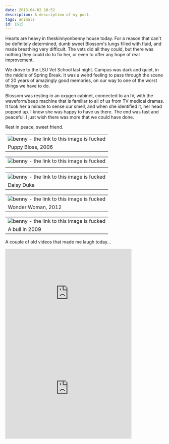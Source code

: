 ```yaml
---
date: 2013-04-02 10:52
description: A description of my post.
tags: animals
id: 1615
---
```

Hearts are heavy in theskinnyonbenny house today.  For a reason that can't be definitely determined, dumb sweet Blossom's lungs filled with fluid, and made breathing very difficult.  The vets did all they could, but there was nothing they could do to fix her, or even to offer any hope of real improvement.

We drove to the LSU Vet School last night.  Campus was dark and quiet, in the middle of Spring Break.  It was a weird feeling to pass through the scene of 20 years of amazingly good memories, on our way to one of the worst things we have to do.
<!--more-->
Blossom was resting in an oxygen cabinet, connected to an IV, with the waveform/beep machine that is familiar to all of us from TV medical dramas.  It took her a minute to sense our smell, and when she identified it, her head popped up.  I know she was happy to have us there.  The end was fast and peaceful.  I just wish there was more that we could have done.

Rest in peace, sweet friend.

<table class="centered" ><tr><td><img src="http://theskinnyonbenny.com/img/gal/017%20-%20New%20Animals%20-%20Spring%202006/photo_photo010.jpg" alt="benny - the link to this image is fucked"  /></td></tr><tr><td caption">Puppy Bloss, 2006</td></tr></table>

<table class="centered" ><tr><td><img src="http://theskinnyonbenny.com/img/gal/087%20-%20Spring%20Again%20Means%20Farm%20Pics/resIMG_20120225_0189.JPG" alt="benny - the link to this image is fucked"  /></td></tr><tr><td caption"></td></tr></table>

<table class="centered" ><tr><td><img src="http://theskinnyonbenny.com/img/gal/099%20-%20Krewe%20of%20Mutts%202013/resIMG_20130127_4056.JPG" alt="benny - the link to this image is fucked"  /></td></tr><tr><td caption">Daisy Duke</td></tr></table>

<table class="centered" ><tr><td><img src="http://theskinnyonbenny.com/img/gal/085%20-%20Krewe%20of%20Mutts%202012/resIMG_20120129_1469.JPG" alt="benny - the link to this image is fucked"  /></td></tr><tr><td caption">Wonder Woman, 2012</td></tr></table>

<table class="centered" ><tr><td><img src="http://theskinnyonbenny.com/img/gal/052%20-%20Mardi%20Gras%202009/resIMG_5648.JPG" alt="benny - the link to this image is fucked"  /></td></tr><tr><td caption">A bull in 2009</td></tr></table>

A couple of old videos that made me laugh today...

<iframe src="http://player.vimeo.com/video/646905?title=0&amp;byline=0&amp;portrait=0&amp;color=666698" width="400" height="300" frameborder="0" webkitAllowFullScreen mozallowfullscreen allowFullScreen></iframe>

<iframe src="http://player.vimeo.com/video/1434059?title=0&amp;byline=0&amp;portrait=0&amp;color=666698" width="400" height="300" frameborder="0" webkitAllowFullScreen mozallowfullscreen allowFullScreen></iframe>